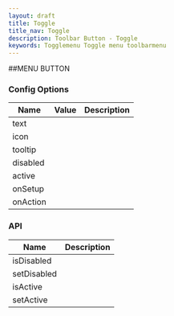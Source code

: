 ```yaml
---
layout: draft
title: Toggle
title_nav: Toggle
description: Toolbar Button - Toggle
keywords: Togglemenu Toggle menu toolbarmenu
---
```


##MENU BUTTON

### Config Options

| Name | Value | Description|
|------| ------| -----------|
| text | | |
| icon | | |
| tooltip | | |
| disabled | | |
| active | | |
| onSetup | | |
| onAction | | |

### API
| Name | Description|
|------| -----------|
| isDisabled | |
| setDisabled | |
| isActive | |
| setActive | |
